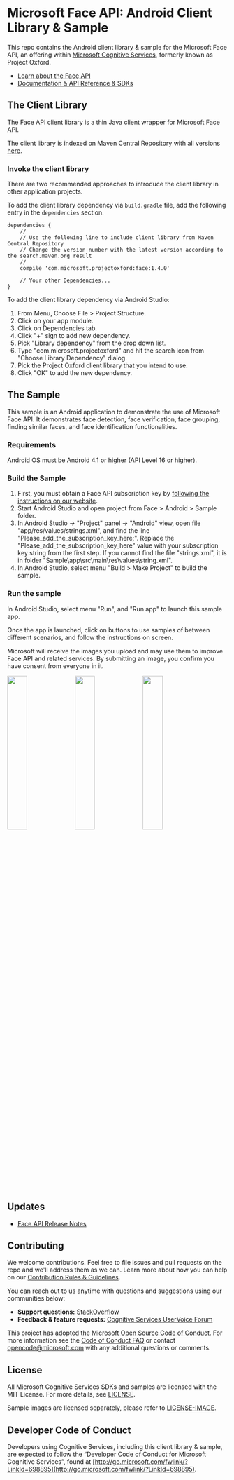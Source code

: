 # Microsoft Face API: Android Client Library & Sample
This repo contains the Android client library & sample for the Microsoft Face API, an offering within [Microsoft Cognitive Services](https://azure.microsoft.com/en-us/services/cognitive-services/), formerly known as Project Oxford.

* [Learn about the Face API](https://azure.microsoft.com/en-us/services/cognitive-services/face/)
* [Documentation & API Reference & SDKs](https://docs.microsoft.com/en-us/azure/cognitive-services/face/)

## The Client Library
The Face API client library is a thin Java client wrapper for Microsoft Face API.

The client library is indexed on Maven Central Repository with all versions [here](http://search.maven.org/#search%7Cgav%7C1%7Cg%3A%22com.microsoft.projectoxford%22%20AND%20a%3A%22face%22).

### Invoke the client library

There are two recommended approaches to introduce the client library in other application projects.

To add the client library dependency via `build.gradle` file, add the following entry in the `dependencies` section.

```
dependencies {
    //
    // Use the following line to include client library from Maven Central Repository
    // Change the version number with the latest version according to the search.maven.org result
    //
    compile 'com.microsoft.projectoxford:face:1.4.0'

    // Your other Dependencies...
}
```

To add the client library dependency via Android Studio:
 1. From Menu, Choose File \> Project Structure.
 2. Click on your app module.
 3. Click on Dependencies tab.
 4. Click "+" sign to add new dependency.
 5. Pick "Library dependency" from the drop down list.
 6. Type "com.microsoft.projectoxford" and hit the search icon from "Choose Library Dependency" dialog.
 7. Pick the Project Oxford client library that you intend to use.
 8. Click "OK" to add the new dependency.

## The Sample
This sample is an Android application to demonstrate the use of Microsoft Face API. It demonstrates face detection, face verification, face grouping, finding similar faces, and face identification functionalities.

### Requirements

Android OS must be Android 4.1 or higher (API Level 16 or higher).

### Build the Sample
 1. First, you must obtain a Face API subscription key by [following the instructions on our website](https://azure.microsoft.com/en-us/try/cognitive-services/?api=face-api).
 2. Start Android Studio and open project from Face \> Android \> Sample folder.
 3. In Android Studio -\> "Project" panel -\> "Android" view, open file
    "app/res/values/strings.xml", and find the line
    "Please\_add\_the\_subscription\_key\_here;". Replace the
    "Please\_add\_the\_subscription\_key\_here" value with your subscription key
    string from the first step. If you cannot find the file "strings.xml", it is
    in folder "Sample\app\src\main\res\values\string.xml".
 4. In Android Studio, select menu "Build \> Make Project" to build the sample.

### Run the sample
In Android Studio, select menu "Run", and "Run app" to launch this sample app.

Once the app is launched, click on buttons to use samples of between different
scenarios, and follow the instructions on screen.

Microsoft will receive the images you upload and may use them to improve Face
API and related services. By submitting an image, you confirm you have consent
from everyone in it.

<img src="SampleScreenshots/SampleRunning1.png" width="30%"/>
<img src="SampleScreenshots/SampleRunning2.png" width="30%"/>
<img src="SampleScreenshots/SampleRunning3.png" width="30%"/>

## Updates
* [Face API Release Notes](https://docs.microsoft.com/en-us/azure/cognitive-services/face/releasenotes)

## Contributing
We welcome contributions. Feel free to file issues and pull requests on the repo and we'll address them as we can. Learn more about how you can help on our [Contribution Rules & Guidelines](/CONTRIBUTING.md).

You can reach out to us anytime with questions and suggestions using our communities below:
 - **Support questions:** [StackOverflow](https://stackoverflow.com/questions/tagged/microsoft-cognitive)
 - **Feedback & feature requests:** [Cognitive Services UserVoice Forum](https://cognitive.uservoice.com)

This project has adopted the [Microsoft Open Source Code of Conduct](https://opensource.microsoft.com/codeofconduct/). For more information see the [Code of Conduct FAQ](https://opensource.microsoft.com/codeofconduct/faq/) or contact [opencode@microsoft.com](mailto:opencode@microsoft.com) with any additional questions or comments.

## License
All Microsoft Cognitive Services SDKs and samples are licensed with the MIT License. For more details, see
[LICENSE](/LICENSE.md).

Sample images are licensed separately, please refer to [LICENSE-IMAGE](/LICENSE-IMAGE.md).

## Developer Code of Conduct
Developers using Cognitive Services, including this client library & sample, are expected to follow the “Developer Code of Conduct for Microsoft Cognitive Services”, found at [http://go.microsoft.com/fwlink/?LinkId=698895](http://go.microsoft.com/fwlink/?LinkId=698895).
